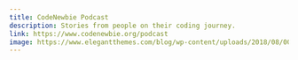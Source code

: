 ```yaml
---
title: CodeNewbie Podcast
description: Stories from people on their coding journey.
link: https://www.codenewbie.org/podcast
image: https://www.elegantthemes.com/blog/wp-content/uploads/2018/08/007-Feelancer-Podcasts.png
---
```

